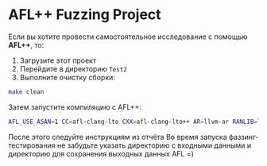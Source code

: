 # AFL++ Fuzzing Project

Если вы хотите провести самостоятельное исследование с помощью **AFL++**, то:

1. Загрузите этот проект
2. Перейдите в директорию `Test2`
3. Выполните очистку сборки:

```bash
make clean
```
Затем запустите компиляцию с AFL++:
```bash
AFL_USE_ASAN=1 CC=afl-clang-lto CXX=afl-clang-lto++ AR=llvm-ar RANLIB=llvm-ranlib AS=llvm-as CFLAGS="-O0 -g -fprofile-instr-generate -fcoverage-mapping" make fuzz_harness
```
После этого следуйте инструкциям из отчёта
Во время запуска фаззинг-тестирования не забудьте указать директорию с входными данными и директорию для сохранения выходных данных AFL =)
